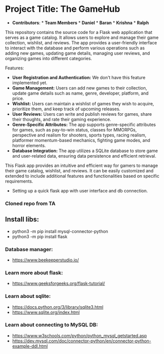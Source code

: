 # Project Title: The GameHub
* **Contributors**: 
  *
       **Team Members**
      *    **Daniel**
      * **Baran**
      * **Krishna**
      * **Ralph**


This repository contains the source code for a Flask web application that serves as a game catalog.
It allows users to explore and manage their game collection, wishlist, and reviews. The app provides a user-friendly interface to interact with the database and perform various operations such as adding new games, updating game details, managing user reviews, and organizing games into different categories.

Features:
- **User Registration and Authentication:** We don't have this feature implemented yet.
- **Game Management:** Users can add new games to their collection, update game details such as name, genre, developer, platform, and price.
- **Wishlist:** Users can maintain a wishlist of games they wish to acquire, prioritize them, and keep track of upcoming releases.
- **User Reviews:** Users can write and publish reviews for games, share their thoughts, and rate their gaming experience.
- **Genre-Specific Attributes:** The app supports genre-specific attributes for games, such as pay-to-win status, classes for MMORPGs, perspective and realism for shooters, sports types, racing realism, platformer momentum-based mechanics, fighting game modes, and horror elements.
- **Database Integration:** The app utilizes a SQLite database to store game and user-related data, ensuring data persistence and efficient retrieval.

This Flask app provides an intuitive and efficient way for gamers to manage their game catalog, wishlist, and reviews. It can be easily customized and extended to include additional features and functionalities based on specific requirements.



  * Setting up a quick flask app with user interface and db connection.
### Cloned repo from TA 
## Install libs:
* python3 -m pip install mysql-connector-python
* python3 -m pip install flask

### Database manager:
* https://www.beekeeperstudio.io/

### Learn more about flask:
* https://www.geeksforgeeks.org/flask-tutorial/

### Learn about sqlite:
* https://docs.python.org/3/library/sqlite3.html
* https://www.sqlite.org/index.html


### Learn about connecting to MySQL DB:
* https://www.w3schools.com/python/python_mysql_getstarted.asp
* https://dev.mysql.com/doc/connector-python/en/connector-python-example-ddl.html
